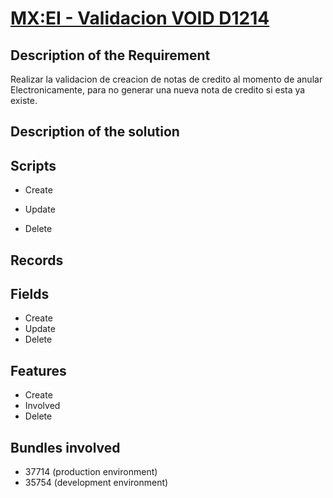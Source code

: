 # [MX:EI - Validacion VOID D1214]()


## Description of the Requirement

Realizar la validacion de creacion de notas de credito al momento de anular Electronicamente, para no generar una nueva nota de credito si esta ya existe.

## Description of the solution


## Scripts
+ Create
+ Update

+ Delete

## Records


## Fields
+ Create
+ Update 
+ Delete

## Features
+ Create
+ Involved
+ Delete

## Bundles involved
+ 37714 (production environment)
+ 35754 (development environment)

























